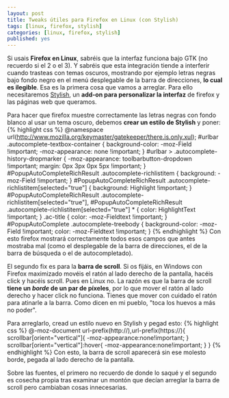 ```yaml
---
layout: post
title: Tweaks útiles para Firefox en Linux (con Stylish)
tags: [linux, firefox, stylish]
categories: [linux, firefox, stylish]
published: yes
---
```

Si usais **Firefox en Linux**, sabréis que la interfaz funciona bajo GTK (no recuerdo si el 2 o el 3). Y sabréis que esta integración tiende a interferir cuando trasteas con temas oscuros, mostrando por ejemplo letras negras bajo fondo negro en el menú desplegable de la barra de direcciones, **lo cual es ilegible**. Esa es la primera cosa que vamos a arreglar. Para ello necesitaremos [Stylish][Stylish], un **add-on para personalizar la interfaz** de firefox y las páginas web que queramos.

Para hacer que firefox muestre correctamente las letras negras con fondo blanco al usar un tema oscuro, debemos **crear un estilo de Stylish** y poner:
{% highlight css %}
@namespace url(http://www.mozilla.org/keymaster/gatekeeper/there.is.only.xul);
#urlbar .autocomplete-textbox-container {
    background-color: -moz-Field !important;
    -moz-appearance: none !important;
}
#urlbar > .autocomplete-history-dropmarker {
    -moz-appearance: toolbarbutton-dropdown !important;
    margin: 0px 3px 0px 5px !important;
}
#PopupAutoCompleteRichResult .autocomplete-richlistitem {
    background: -moz-Field !important;
}
#PopupAutoCompleteRichResult .autocomplete-richlistitem[selected="true"] {
    background: Highlight !important;
}
#PopupAutoCompleteRichResult .autocomplete-richlistitem[selected="true"],
#PopupAutoCompleteRichResult .autocomplete-richlistitem[selected="true"] * {
    color: HighlightText !important;
}
.ac-title {
    color: -moz-Fieldtext !important;
}
#PopupAutoComplete .autocomplete-treebody {
    background-color: -moz-Field !important;
    color: -moz-Fieldtext !important;
}
{% endhighlight %}
Con esto firefox mostrará correctamente todos esos campos que antes mostraba mal (como el desplegable de la barra de direcciones, el de la barra de búsqueda o el de autocompletado).

El segundo fix es para la **barra de scroll**. Si os fijáis, en Windows con Firefox maximizado movéis el ratón al lado derecho de la pantalla, hacéis click y hacéis scroll. Pues en Linux no. La razón es que la barra de scroll **tiene un *borde* de un par de píxeles**, por lo que mover el ratón al lado derecho y hacer click no funciona. Tienes que mover con cuidado el ratón para atinarle a la barra. Como dicen en mi pueblo, "toca los huevos a más no poder".

Para arreglarlo, cread un estilo nuevo en Stylish y pegad esto:
{% highlight css %}
@-moz-document url-prefix(http://),url-prefix(https://){
  scrollbar[orient="vertical"]{
    -moz-appearance:none!important;
  }
  scrollbar[orient="vertical"]:hover{
    -moz-appearance:none!important;
  }
}
{% endhighlight %}
Con esto, la barra de scroll aparecerá sin ese molesto borde, pegada al lado derecho de la pantalla.

Sobre las fuentes, el primero no recuerdo de donde lo saqué y el segundo es cosecha propia tras examinar un montón que decían arreglar la barra de scroll pero cambiaban cosas innecesarias.

[Stylish]: https://addons.mozilla.org/es/firefox/addon/stylish/
